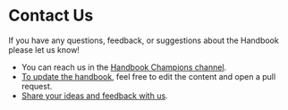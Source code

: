 # Contact Us

If you have any questions, feedback, or suggestions about the Handbook please let us know!

* You can reach us in the [Handbook Champions channel](https://community.mattermost.com/private-core/channels/handbook-champions).
* [To update the handbook](https://handbook.mattermost.com/company/how-to-guides-for-staff/how-to-update-handbook), feel free to edit the content and open a pull request.
* [Share your ideas and feedback with us](https://github.com/mattermost/mattermost-handbook/issues).

